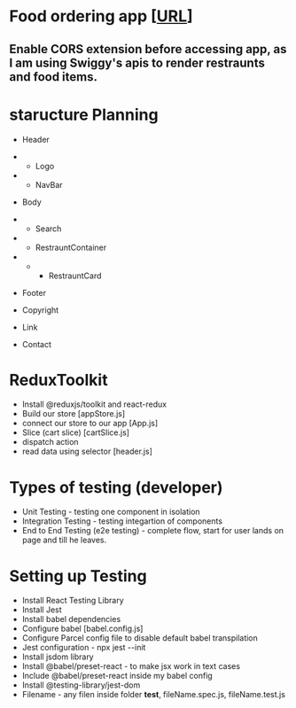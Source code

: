 # Food ordering app [[URL](https://foodorderbymimo.netlify.app/)]

## Enable CORS extension before accessing app, as I am using Swiggy's apis to render restraunts and food items.
 
# staructure Planning
- Header
- - Logo
- - NavBar

- Body
- - Search
- - RestrauntContainer
- - - RestrauntCard

- Footer
- Copyright
- Link
- Contact


# ReduxToolkit
- Install @reduxjs/toolkit and react-redux
- Build our store [appStore.js]
- connect our store to our app [App.js]
- Slice (cart slice) [cartSlice.js]
- dispatch action
- read data using selector [header.js]

# Types of testing (developer)
- Unit Testing - testing one component in isolation
- Integration Testing - testing integartion of components
- End to End Testing (e2e testing) - complete flow, start for user lands on page and till he leaves.

# Setting up Testing
- Install React Testing Library
- Install Jest
- Install babel dependencies
- Configure babel [babel.config.js]
- Configure Parcel config file to disable default babel transpilation
- Jest configuration - npx jest --init
- Install jsdom library
- Install @babel/preset-react - to make jsx work in text cases
- Include @babel/preset-react inside my babel config
- Install @testing-library/jest-dom
- Filename - any filen inside folder __test__, fileName.spec.js, fileName.test.js
